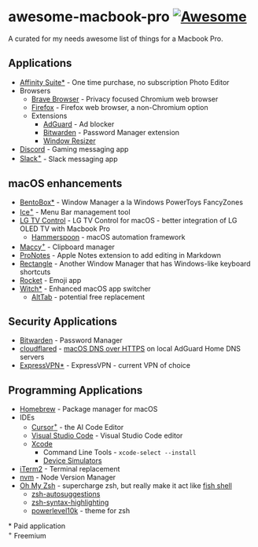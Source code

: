 # awesome-macbook-pro [![Awesome](https://awesome.re/badge.svg)](https://awesome.re)
A curated for my needs awesome list of things for a Macbook Pro.

## Applications
- [Affinity Suite*](https://affinity.serif.com/en-us/) - One time purchase, no subscription Photo Editor
- Browsers
    - [Brave Browser](https://brave.com/) - Privacy focused Chromium web browser
    - [Firefox](https://www.mozilla.org/en-US/firefox/) - Firefox web browser, a non-Chromium option
    - Extensions
        - [AdGuard](https://adguard.com/en/adguard-browser-extension/overview.html) - Ad blocker
        - [Bitwarden](https://bitwarden.com/) - Password Manager extension
        - [Window Resizer](https://chromewebstore.google.com/detail/window-resizer/kkelicaakdanhinjdeammmilcgefonfh)
- [Discord](https://discord.com/) - Gaming messaging app
- [Slack<sup>+</sup>](https://slack.com/downloads/mac) - Slack messaging app

## macOS enhancements
- [BentoBox*](https://bentoboxapp.com/) - Window Manager a la Windows PowerToys FancyZones
- [Ice<sup>+</sup>](https://icemenubar.app/) - Menu Bar management tool
- [LG TV Control](https://github.com/cmer/lg-tv-control-macos/) - LG TV Control for macOS - better integration of LG OLED TV with Macbook Pro
    - [Hammerspoon](https://www.hammerspoon.org/) - macOS automation framework
- [Maccy<sup>+</sup>](https://maccy.app/) - Clipboard manager
- [ProNotes](https://www.pronotes.app/) - Apple Notes extension to add editing in Markdown
- [Rectangle](https://rectangleapp.com/) - Another Window Manager that has Windows-like keyboard shortcuts
- [Rocket](https://matthewpalmer.net/rocket/) - Emoji app
- [Witch*](https://manytricks.com/witch/) - Enhanced macOS app switcher
    - [AltTab](https://alt-tab-macos.netlify.app/) - potential free replacement

## Security Applications
- [Bitwarden](https://bitwarden.com/) - Password Manager
- [cloudflared](https://formulae.brew.sh/formula/cloudflared) - [macOS DNS over HTTPS](https://blog.smittytone.net/2022/05/07/how-to-do-dns-over-https-on-macos/) on local AdGuard Home DNS servers
- [ExpressVPN*](https://www.expressvpn.com/) - ExpressVPN - current VPN of choice

## Programming Applications
- [Homebrew](https://brew.sh/) - Package manager for macOS
- IDEs
    - [Cursor<sup>+</sup>](https://www.cursor.com/) - the AI Code Editor
    - [Visual Studio Code](https://code.visualstudio.com/) - Visual Studio Code editor
    - [Xcode](https://developer.apple.com/xcode/)
        - Command Line Tools - `xcode-select --install`
        - [Device Simulators](https://developer.apple.com/documentation/safari-developer-tools/installing-xcode-and-simulators)
- [iTerm2](https://iterm2.com/) - Terminal replacement
- [nvm](https://github.com/nvm-sh/nvm) - Node Version Manager
- [Oh My Zsh](https://ohmyz.sh/) - supercharge zsh, but really make it act like [fish shell](https://fishshell.com/)
    - [zsh-autosuggestions](https://github.com/zsh-users/zsh-autosuggestions)
    - [zsh-syntax-highlighting](https://github.com/zsh-users/zsh-syntax-highlighting)
    - [powerlevel10k](https://github.com/romkatv/powerlevel10k) - theme for zsh

\* Paid application<br />
<sup>+</sup> Freemium
